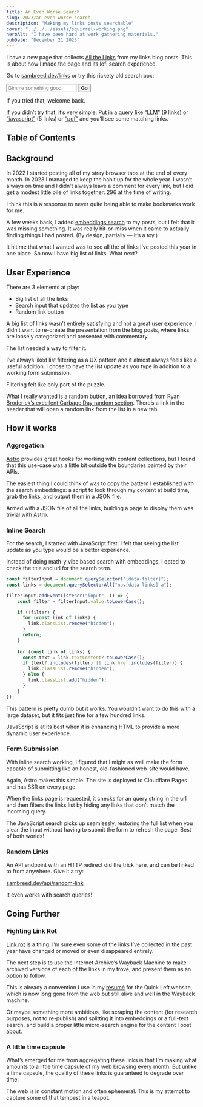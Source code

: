 ```yaml
---
title: An Even Worse Search
slug: 2023/an-even-worse-search
description: "Making my links posts searchable"
cover: "../../../assets/squirrel-working.png"
heroAlt: "I have been hard at work gathering materials."
pubDate: "December 21 2023"
---
```


I have a new page that collects [All the Links](/links) from my links blog posts. This is about how I made the page and its lofi search experience.

Go to [sambreed.dev/links](/links) or try this rickety old search box:

<form action="/links" class="search">
  <input
    type="search"
    autocomplete="off"
    autocapitalize="off"
    autocorrect="off"
    placeholder="Gimme something good!"
    name="q"
  />
  <button>Go</button>
</form>

If you tried that, welcome back.

If you didn’t try that, it’s very simple. Put in a query like [“LLM”](/links?q=llm) (9 links) or [“javascript”](/links?q=javascript) (5 links) or [“pdf”](/links?q=pdf) and you’ll see some matching links.

## Table of Contents

## Background

In 2022 I started posting all of my stray browser tabs at the end of every month. In 2023 I managed to keep the habit up for the whole year. I wasn’t always on time and I didn’t always leave a comment for every link, but I did get a modest little pile of links together: 296 at the time of writing.

I think this is a response to never quite being able to make bookmarks work for me.

A few weeks back, I added [embeddings search](../lil-vector-search) to my posts, but I felt that it was missing something.  It was really hit-or-miss when it came to actually finding things I had posted. (By design, partially — it’s a toy.)

It hit me that what I wanted was to see all the of links I’ve posted this year in one place. So now I have big list of links. What next?

## User Experience

There are 3 elements at play:

- Big list of all the links
- Search input that updates the list as you type
- Random link button

A big list of links wasn’t entirely satisfying and not a great user experience. I didn’t want to re-create the presentation from the blog posts, where links are loosely categorized and presented with commentary.

The list needed a way to filter it.

I’ve always liked list filtering as a UX pattern and it almost always feels like a useful addition. I chose to have the list update as you type in addition to a working form submission.

Filtering felt like only part of the puzzle.

What I really wanted is a random button, an idea borrowed from [Ryan Broderick’s excellent Garbage Day random section](https://random.garbageday.email/). There’s a link in the header that will open a random link from the list in a new tab.

## How it works

### Aggregation

[Astro](https://astro.build) provides great hooks for working with content collections, but I found that this use-case was a little bit outside the boundaries painted by their APIs.

The easiest thing I could think of was to copy the pattern I established with the search embeddings: a script to look through my content at build time, grab the links, and output them in a JSON file.

Armed with a JSON file of all the links, building a page to display them was trivial with Astro.

### Inline Search

For the search, I started with JavaScript first. I felt that seeing the list update as you type would be a better experience.

Instead of doing math-y vibe based search with embeddings, I opted to check the title and url for the search term. 

```typescript
const filterInput = document.querySelector("[data-filter]");
const links = document.querySelectorAll("nav[data-links] a");

filterInput.addEventListener("input", () => {
	const filter = filterInput.value.toLowerCase();

	if (!filter) {
	  for (const link of links) {
	    link.classList.remove("hidden");
	  }
	  return;
	}
	
	for (const link of links) {
	  const text = link.textContent?.toLowerCase();
	  if (text?.includes(filter) || link.href.includes(filter)) {
	    link.classList.remove("hidden");
	  } else {
	    link.classList.add("hidden");
	  }
	}
});
```

This pattern is pretty dumb but it works. You wouldn’t want to do this with a large dataset, but it fits just fine for a few hundred links.

JavaScript is at its best when it is enhancing HTML to provide a more dynamic user experience.

### Form Submission

With inline search working, I figured that I might as well make the form capable of submitting like an honest, old-fashioned web-site would have.

Again, Astro makes this simple. The site is deployed to Cloudflare Pages and has SSR on every page.

When the links page is requested, it checks for an query string in the url and then filters the links list by hiding any links that don’t match the incoming query.

The JavaScript search picks up seamlessly, restoring the full list when you clear the input without having to submit the form to refresh the page. Best of both worlds!

### Random Links

An API endpoint with an HTTP redirect did the trick here, and can be linked to from anywhere. Give it a try:

[sambreed.dev/api/random-link](/api/random-link)

It even works with search queries!

## Going Further

### Fighting Link Rot

[Link rot](https://en.wikipedia.org/wiki/Link_rot) is a thing. I’m sure even some of the links I’ve collected in the past year have changed or moved or even disappeared entirely.

The next step is to use the Internet Archive’s Wayback Machine to make archived versions of each of the links in my trove, and present them as an option to follow.

This is already a convention I use in my [résumé](/cv.html) for the Quick Left website, which is now long gone from the web but still alive and well in the Wayback machine.

Or maybe something more ambitious, like scraping the content (for research purposes, not to re-publish) and splitting it into embeddings or a full-text search, and build a proper little micro-search engine for the content I post about.

### A little time capsule

What’s emerged for me from aggregating these links is that I’m making what amounts to a little time capsule of my web browsing every month. But unlike a time capsule, the quality of these links is guaranteed to degrade over time.

The web is in constant motion and often ephemeral. This is my attempt to capture some of that tempest in a teapot.
